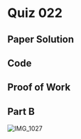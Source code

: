 # Quiz 022

## Paper Solution

## Code

## Proof of Work

## Part B

![IMG_1027](https://github.com/user-attachments/assets/6530d4ac-9b90-44d0-96f4-11b7684d3c66)
